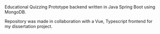 Educational Quizzing Prototype backend written in Java Spring Boot using MongoDB.

Repository was made in collaboration with a Vue, Typescript frontend for my dissertation project.


